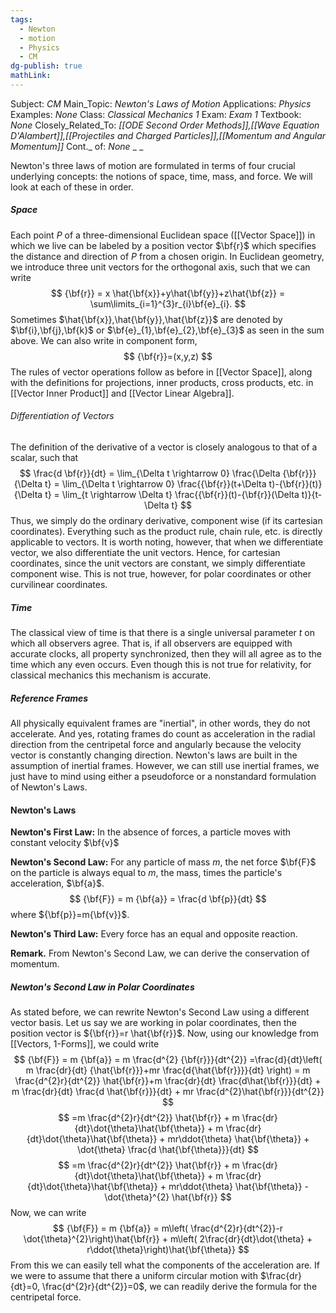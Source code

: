```yaml
---
tags:
  - Newton
  - motion
  - Physics
  - CM
dg-publish: true
mathLink:
---
```

Subject: _CM_
Main\_Topic: _Newton's Laws of Motion_
Applications: _Physics_
Examples: _None_
Class: _Classical Mechanics 1_
Exam: _Exam 1_
Textbook: _None_
Closely\_Related\_To: _[[ODE Second Order Methods]],[[Wave Equation D'Alambert]],[[Projectiles and Charged Particles]],[[Momentum and Angular Momentum]]_
Cont.\_ of: _None_ 
_
_

Newton's three laws of motion are formulated in terms of four crucial underlying concepts: the notions of space, time, mass, and force. We will look at each of these in order.

##### Space 
Each point $P$ of a three-dimensional Euclidean space ([[Vector Space]]) in which we live can be labeled by a position vector $\bf{r}$ which specifies the distance and direction of $P$ from a chosen origin. In Euclidean geometry, we introduce three unit vectors for the orthogonal axis, such that we can write 
$$
{\bf{r}} = x \hat{\bf{x}}+y\hat{\bf{y}}+z\hat{\bf{z}} = \sum\limits_{i=1}^{3}r_{i}\bf{e}_{i}.
$$
Sometimes $\hat{\bf{x}},\hat{\bf{y}},\hat{\bf{z}}$ are denoted by $\bf{i},\bf{j},\bf{k}$ or $\bf{e}_{1},\bf{e}_{2},\bf{e}_{3}$ as seen in the sum above. We can also write in component form,
$$
{\bf{r}}=(x,y,z)
$$
The rules of vector operations follow as before in [[Vector Space]], along with the definitions for projections, inner products, cross products, etc. in [[Vector Inner Product]] and [[Vector Linear Algebra]]. 

###### Differentiation of Vectors
The definition of the derivative of a vector is closely analogous to that of a scalar, such that 
$$
\frac{d \bf{r}}{dt} = \lim_{\Delta t \rightarrow 0} \frac{\Delta {\bf{r}}}{\Delta t} = \lim_{\Delta t \rightarrow 0} \frac{{\bf{r}}(t+\Delta t)-{\bf{r}}(t)}{\Delta t} = \lim_{t \rightarrow \Delta t} \frac{{\bf{r}}(t)-{\bf{r}}(\Delta t)}{t-\Delta t}
$$
Thus, we simply do the ordinary derivative, component wise (if its cartesian coordinates). Everything such as the product rule, chain rule, etc. is directly applicable to vectors. It is worth noting, however, that when we differentiate vector, we also differentiate the unit vectors. Hence, for cartesian coordinates, since the unit vectors are constant, we simply differentiate component wise. This is not true, however, for polar coordinates or other curvilinear coordinates. 

##### Time
The classical view of time is that there is a single universal parameter $t$ on which all observers agree. That is, if all observers are equipped with accurate clocks, all property synchronized, then they will all agree as to the time which any even occurs. Even though this is not true for relativity, for classical mechanics this mechanism is accurate. 

##### Reference Frames 
All physically equivalent frames are "inertial", in other words, they do not accelerate. And yes, rotating frames do count as acceleration in the radial direction from the centripetal force and angularly because the velocity vector is constantly changing direction. Newton's laws are built in the assumption of inertial frames. However, we can still use inertial frames, we just have to mind using either a pseudoforce or a nonstandard formulation of Newton's Laws. 

#### Newton's Laws

**Newton's First Law:**  In the absence of forces, a particle moves with constant velocity $\bf{v}$

**Newton's Second Law:**  For any particle of mass $m$, the net force $\bf{F}$ on the particle is always equal to $m$, the mass, times the particle's acceleration, $\bf{a}$. 
$$
{\bf{F}} = m {\bf{a}} = \frac{d \bf{p}}{dt}
$$
where ${\bf{p}}=m{\bf{v}}$. 

**Newton's Third Law:**  Every force has an equal and opposite reaction. 

**Remark.**  From Newton's Second Law, we can derive the conservation of momentum. 

##### Newton's Second Law in Polar Coordinates
As stated before, we can rewrite Newton's Second Law using a different vector basis. Let us say we are working in polar coordinates, then the position vector is ${\bf{r}}=r \hat{\bf{r}}$. Now, using our knowledge from [[Vectors, 1-Forms]], we could write 
$$
{\bf{F}} = m {\bf{a}} = m \frac{d^{2} {\bf{r}}}{dt^{2}} =\frac{d}{dt}\left( m \frac{dr}{dt} {\hat{\bf{r}}}+mr \frac{d{\hat{\bf{r}}}}{dt} \right) = m \frac{d^{2}r}{dt^{2}} \hat{\bf{r}}+m \frac{dr}{dt} \frac{d\hat{\bf{r}}}{dt} + m \frac{dr}{dt} \frac{d \hat{\bf{r}}}{dt} + mr \frac{d^{2}\hat{\bf{r}}}{dt^{2}} 
$$
$$
=m \frac{d^{2}r}{dt^{2}} \hat{\bf{r}} + m \frac{dr}{dt}\dot{\theta}\hat{\bf{\theta}} + m \frac{dr}{dt}\dot{\theta}\hat{\bf{\theta}} + mr\ddot{\theta} \hat{\bf{\theta}} + \dot{\theta} \frac{d \hat{\bf{\theta}}}{dt} 
$$
$$
=m \frac{d^{2}r}{dt^{2}} \hat{\bf{r}} + m \frac{dr}{dt}\dot{\theta}\hat{\bf{\theta}} + m \frac{dr}{dt}\dot{\theta}\hat{\bf{\theta}} + mr\ddot{\theta} \hat{\bf{\theta}} - \dot{\theta}^{2} \hat{\bf{r}}
$$
Now, we can write 
$$
{\bf{F}} = m {\bf{a}} = m\left( \frac{d^{2}r}{dt^{2}}-r \dot{\theta}^{2}\right)\hat{\bf{r}} + m\left(  2\frac{dr}{dt}\dot{\theta} + r\ddot{\theta}\right)\hat{\bf{\theta}}
$$
From this we can easily tell what the components of the acceleration are. If we were to assume that there a uniform circular motion with $\frac{dr}{dt}=0, \frac{d^{2}r}{dt^{2}}=0$, we can readily derive the formula for the centripetal force. 





